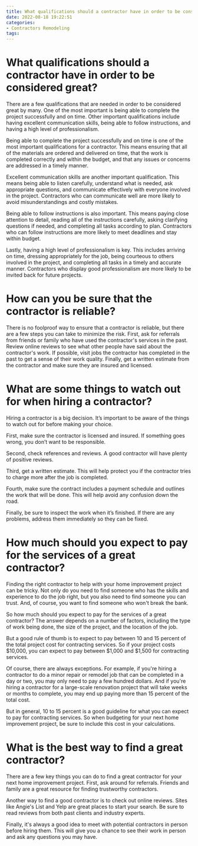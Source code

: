 ```yaml
---
title: What qualifications should a contractor have in order to be considered great 
date: 2022-08-18 19:22:51
categories:
- Contractors Remodeling
tags:
---
```



#  What qualifications should a contractor have in order to be considered great? 

There are a few qualifications that are needed in order to be considered great by many. One of the most important is being able to complete the project successfully and on time. Other important qualifications include having excellent communication skills, being able to follow instructions, and having a high level of professionalism. 

Being able to complete the project successfully and on time is one of the most important qualifications for a contractor. This means ensuring that all of the materials are ordered and delivered on time, that the work is completed correctly and within the budget, and that any issues or concerns are addressed in a timely manner. 

 Excellent communication skills are another important qualification. This means being able to listen carefully, understand what is needed, ask appropriate questions, and communicate effectively with everyone involved in the project. Contractors who can communicate well are more likely to avoid misunderstandings and costly mistakes. 

Being able to follow instructions is also important. This means paying close attention to detail, reading all of the instructions carefully, asking clarifying questions if needed, and completing all tasks according to plan. Contractors who can follow instructions are more likely to meet deadlines and stay within budget. 

Lastly, having a high level of professionalism is key. This includes arriving on time, dressing appropriately for the job, being courteous to others involved in the project, and completing all tasks in a timely and accurate manner. Contractors who display good professionalism are more likely to be invited back for future projects.

#  How can you be sure that the contractor is reliable? 

There is no foolproof way to ensure that a contractor is reliable, but there are a few steps you can take to minimize the risk. First, ask for referrals from friends or family who have used the contractor's services in the past. Review online reviews to see what other people have said about the contractor's work. If possible, visit jobs the contractor has completed in the past to get a sense of their work quality. Finally, get a written estimate from the contractor and make sure they are insured and licensed.

#  What are some things to watch out for when hiring a contractor? 

Hiring a contractor is a big decision. It’s important to be aware of the things to watch out for before making your choice.

First, make sure the contractor is licensed and insured. If something goes wrong, you don’t want to be responsible.

Second, check references and reviews. A good contractor will have plenty of positive reviews.

Third, get a written estimate. This will help protect you if the contractor tries to charge more after the job is completed.

Fourth, make sure the contract includes a payment schedule and outlines the work that will be done. This will help avoid any confusion down the road.

Finally, be sure to inspect the work when it’s finished. If there are any problems, address them immediately so they can be fixed.

#  How much should you expect to pay for the services of a great contractor?

Finding the right contractor to help with your home improvement project can be tricky. Not only do you need to find someone who has the skills and experience to do the job right, but you also need to find someone you can trust. And, of course, you want to find someone who won't break the bank.

So how much should you expect to pay for the services of a great contractor? The answer depends on a number of factors, including the type of work being done, the size of the project, and the location of the job.

But a good rule of thumb is to expect to pay between 10 and 15 percent of the total project cost for contracting services. So if your project costs $10,000, you can expect to pay between $1,000 and $1,500 for contracting services.

Of course, there are always exceptions. For example, if you're hiring a contractor to do a minor repair or remodel job that can be completed in a day or two, you may only need to pay a few hundred dollars. And if you're hiring a contractor for a large-scale renovation project that will take weeks or months to complete, you may end up paying more than 15 percent of the total cost.

But in general, 10 to 15 percent is a good guideline for what you can expect to pay for contracting services. So when budgeting for your next home improvement project, be sure to include this cost in your calculations.

#  What is the best way to find a great contractor?

There are a few key things you can do to find a great contractor for your next home improvement project. First, ask around for referrals. Friends and family are a great resource for finding trustworthy contractors.

Another way to find a good contractor is to check out online reviews. Sites like Angie's List and Yelp are great places to start your search. Be sure to read reviews from both past clients and industry experts.

Finally, it's always a good idea to meet with potential contractors in person before hiring them. This will give you a chance to see their work in person and ask any questions you may have.